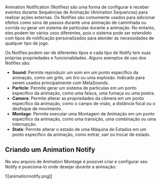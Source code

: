 Animation Notification (Notifies) são uma forma de configurar e receber eventos durante Sequências de Animação (Animation Sequences) para realizar ações externas. Os Notifies são comumente usados para adicionar efeitos como sons de passos durante uma animação de caminhada ou corrida ou gerar um sistema de partículas durante a animação. No entanto, eles podem ter vários usos diferentes, pois o sistema pode ser estendido com tipos de notificação personalizados para atender às necessidades de qualquer tipo de jogo.

Os Notifies podem ser de diferentes tipos e cada tipo de Notify tem suas próprias propriedades e funcionalidades. Alguns exemplos de uso dos Notifies são:

- **Sound**: Permite reproduzir um som em um ponto específico da animação, como um grito, um tiro ou uma explosão. Indicado para serem usados principalmente com MetaSounds.
- **Particle**: Permite gerar um sistema de partículas em um ponto específico da animação, como uma faísca, uma fumaça ou uma poeira.
- **Camera**: Permite alterar as propriedades da câmera em um ponto específico da animação, como o campo de visão, a distância focal ou o desfoque de movimento.
- **Montage**: Permite executar uma Montagem de Animação em um ponto específico da animação, como uma transição, uma combinação ou uma interrupção.
- **State**: Permite alterar o estado de uma Máquina de Estados em um ponto específico da animação, como entrar, sair ou trocar de estado.

## Criando um Animation Notify

No seu arquivo de Animation Montage é possivel criar e configurar seu Notify e posiciona-lo onde desejar durante a animação:

![[animationnotify.png]]